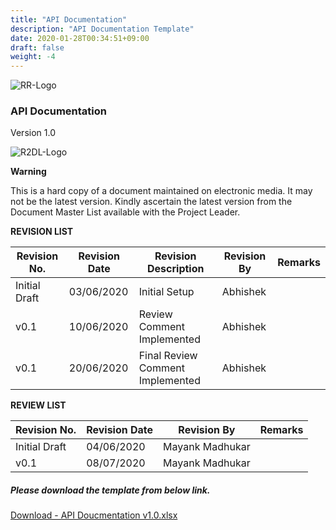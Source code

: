 ```yaml
---
title: "API Documentation"
description: "API Documentation Template"
date: 2020-01-28T00:34:51+09:00
draft: false
weight: -4
---
```

![RR-Logo](../../../images/Rolls-Royce.jpg)

### API Documentation

Version 1.0

![R2DL-Logo](../../../images/R2DL.jpg)

**Warning**

This is a hard copy of a document maintained on electronic media. It may not be the latest version. Kindly ascertain the latest version from the Document Master List available with the Project Leader.

**REVISION LIST**

| Revision No. | Revision Date | Revision Description | Revision By | Remarks |
| - | - | - | - | - |
| Initial Draft | 03/06/2020 | Initial Setup | Abhishek |   |
| v0.1 | 10/06/2020 | Review Comment Implemented | Abhishek |   |
| v0.1 | 20/06/2020 | Final Review Comment Implemented | Abhishek |   |

**REVIEW LIST**

| Revision No. | Revision Date | Revision By | Remarks |
| - | - | - | - |
| Initial Draft | 04/06/2020 | Mayank Madhukar |   |
| v0.1 | 08/07/2020 | Mayank Madhukar |   |



##### **Please download the template from below link.**


[Download - API Doucmentation v1.0.xlsx](../../../API_Documentation_v1.0.xlsx)